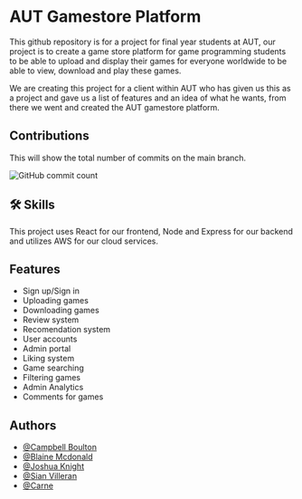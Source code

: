 
# AUT Gamestore Platform

This github repository is for a project for final year students at AUT, our project is to create a game store platform for game programming students to be able to upload and display their games for everyone worldwide to be able to view, download and play these games.

We are creating this project for a client within AUT who has given us this as a project and gave us a list of features and an idea of what he wants, from there we went and created the AUT gamestore platform.

## Contributions
This will show the total number of commits on the main branch.

![GitHub commit count](https://badgen.net/github/commits/kiwiicam/AUT-Game-Store-Platform)


## 🛠 Skills
This project uses React for our frontend, Node and Express for our backend and utilizes AWS for our cloud services.


## Features

- Sign up/Sign in
- Uploading games
- Downloading games
- Review system
- Recomendation system
- User accounts
- Admin portal
- Liking system
- Game searching
- Filtering games
- Admin Analytics
- Comments for games


## Authors

- [@Campbell Boulton](https://github.com/kiwiicam)
- [@Blaine Mcdonald]()
- [@Joshua Knight]()
- [@Sian Villeran]()
- [@Carne]()
